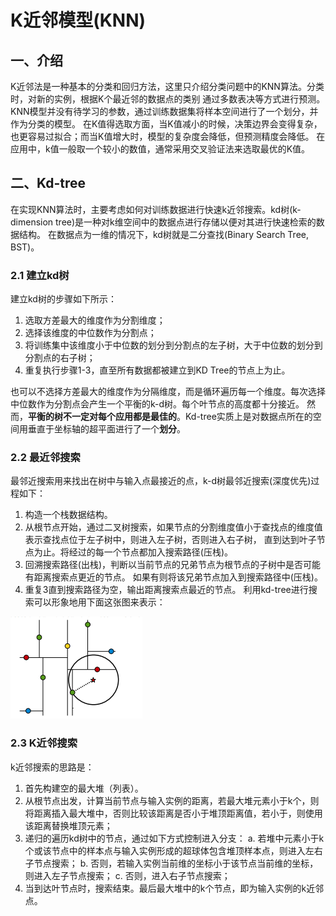 # K近邻模型(KNN)
## 一、介绍
K近邻法是一种基本的分类和回归方法，这里只介绍分类问题中的KNN算法。分类时，对新的实例，根据K个最近邻的数据点的类别
通过多数表决等方式进行预测。KNN模型并没有待学习的参数，通过训练数据集将样本空间进行了一个划分，并作为分类的模型。
在K值得选取方面，当K值减小的时候，决策边界会变得复杂，也更容易过拟合；而当K值增大时，模型的复杂度会降低，但预测精度会降低。
在应用中，k值一般取一个较小的数值，通常采用交叉验证法来选取最优的K值。

## 二、Kd-tree
在实现KNN算法时，主要考虑如何对训练数据进行快速k近邻搜索。kd树(k-dimension tree)是一种对k维空间中的数据点进行存储以便对其进行快速检索的数据结构。
在数据点为一维的情况下，kd树就是二分查找(Binary Search Tree, BST)。

### 2.1 建立kd树

建立kd树的步骤如下所示：
1. 选取方差最大的维度作为分割维度；
2. 选择该维度的中位数作为分割点；
3. 将训练集中该维度小于中位数的划分到分割点的左子树，大于中位数的划分到分割点的右子树；
4. 重复执行步骤1-3，直至所有数据都被建立到KD Tree的节点上为止。

也可以不选择方差最大的维度作为分隔维度，而是循环遍历每一个维度。每次选择中位数作为分割点会产生一个平衡的k-d树。每个叶节点的高度都十分接近。
然而，**平衡的树不一定对每个应用都是最佳的**。Kd-tree实质上是对数据点所在的空间用垂直于坐标轴的超平面进行了一个**划分**。

### 2.2 最近邻搜索
最邻近搜索用来找出在树中与输入点最接近的点，k-d树最邻近搜索(深度优先)过程如下：
1. 构造一个栈数据结构。
2. 从根节点开始，通过二叉树搜索，如果节点的分割维度值小于查找点的维度值表示查找点位于左子树中，则进入左子树，否则进入右子树，
直到达到叶子节点为止。将经过的每一个节点都加入搜索路径(压栈)。
2. 回溯搜索路径(出栈)，判断以当前节点的兄弟节点为根节点的子树中是否可能有距离搜索点更近的节点。
如果有则将该兄弟节点加入到搜索路径中(压栈)。
3. 重复3直到搜索路径为空，输出距离搜索点最近的节点。
利用kd-tree进行搜索可以形象地用下面这张图来表示：

![kd_tree_search](resources/kd_tree_search.png)

### 2.3 K近邻搜索
k近邻搜索的思路是：
1. 首先构建空的最大堆（列表）。
2. 从根节点出发，计算当前节点与输入实例的距离，若最大堆元素小于k个，则将距离插入最大堆中，否则比较该距离是否小于堆顶距离值，若小于，则使用该距离替换堆顶元素；
3. 递归的遍历kd树中的节点，通过如下方式控制进入分支：
    a. 若堆中元素小于k个或该节点中的样本点与输入实例形成的超球体包含堆顶样本点，则进入左右子节点搜索；
    b. 否则，若输入实例当前维的坐标小于该节点当前维的坐标，则进入左子节点搜索；
    c. 否则，进入右子节点搜索；
4. 当到达叶节点时，搜索结束。最后最大堆中的k个节点，即为输入实例的k近邻点。
